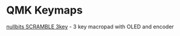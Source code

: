 # QMK Keymaps

[nullbits SCRAMBLE 3key](https://github.com/Globx/qmk_firmware/tree/master/keyboards/nullbitsco/scramble/keymaps/3key) - 3 key macropad with OLED and encoder
